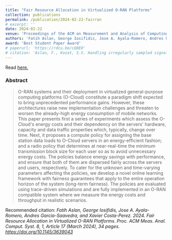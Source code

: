 ```yaml
---
title: "Fair Resource Allocation in Virtualized O-RAN Platforms"
collection: publications
permalink: /publication/2024-02-22-fairran
# excerpt: ''
date: 2024-02-22
venue: 'Proceedings of the ACM on Measurement and Analysis of Computing Systems / ACM SIGMETRICS'
authors: 'Fatih Aslan, George Iosifidis, Jose A. Ayala-Romero, Andres Garcia-Saavedra, and Xavier Costa-Perez'
award: 'Best Student Paper Award'
# paperurl: 'https://rdcu.be/cQ8E0'
# citation: 'Aslan, F., Kozat, S.S. Handling irregularly sampled signals with gated temporal convolutional networks. SIViP (2022). https://doi.org/10.1007/s11760-022-02292-2'
---
```


Read [here.](https://dl.acm.org/doi/10.1145/3639043)

### Abstract
> O-RAN systems and their deployment in virtualized general-purpose computing platforms (O-Cloud) constitute a paradigm shift expected to bring unprecedented performance gains. However, these architectures raise new implementation challenges and threaten to worsen the already-high energy consumption of mobile networks. This paper presents first a series of experiments which assess the O-Cloud's energy costs and their dependency on the servers' hardware, capacity and data traffic properties which, typically, change over time. Next, it proposes a compute policy for assigning the base station data loads to O-Cloud servers in an energy-efficient fashion; and a radio policy that determines at near-real-time the minimum transmission block size for each user so as to avoid unnecessary energy costs. The policies balance energy savings with performance, and ensure that both of them are dispersed fairly across the servers and users, respectively. To cater for the unknown and time-varying parameters affecting the policies, we develop a novel online learning framework with fairness guarantees that apply to the entire operation horizon of the system (long-term fairness). The policies are evaluated using trace-driven simulations and are fully implemented in an O-RAN compatible system where we measure the energy costs and throughput in realistic scenarios.

Recommended citation: *Fatih Aslan, George Iosifidis, Jose A. Ayala-Romero, Andres Garcia-Saavedra, and Xavier Costa-Perez. 2024. Fair Resource Allocation in Virtualized O-RAN Platforms. Proc. ACM Meas. Anal. Comput. Syst. 8, 1, Article 17 (March 2024), 34 pages. https://doi.org/10.1145/3639043*